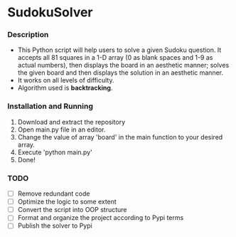 # SudokuSolver
### Description
- This Python script will help users to solve a given Sudoku question. It accepts all 81 squares in a 1-D array (0 as blank spaces and 1-9 as actual numbers), then displays the board in an aesthetic manner; solves the given board and then displays the solution in an aesthetic manner.
- It works on all levels of difficulty.
- Algorithm used is **backtracking**.

### Installation and Running
1. Download and extract the repository
2. Open main.py file in an editor.
3. Change the value of array 'board' in the main function to your desired array.
4. Execute 'python main.py'
5. Done!

### TODO
- [ ] Remove redundant code
- [ ] Optimize the logic to some extent
- [ ] Convert the script into OOP structure
- [ ] Format and organize the project according to Pypi terms
- [ ] Publish the solver to Pypi
